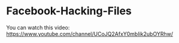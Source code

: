 # Facebook-Hacking-Files
You can watch this video: https://www.youtube.com/channel/UCoJQ2AfxY0mbIik2ubOYRhw/
